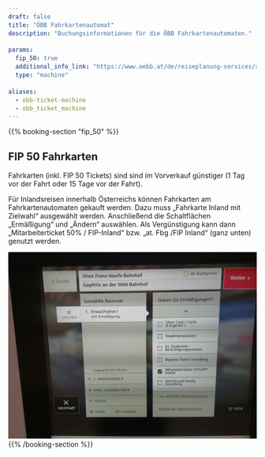```yaml
---
draft: false
title: "ÖBB Fahrkartenautomat"
description: "Buchungsinformationen für die ÖBB Fahrkartenautomaten."

params:
  fip_50: true
  additional_info_link: "https://www.oebb.at/de/reiseplanung-services/am-bahnhof/ticketautomat"
  type: "machine"

aliases:
  - obb-ticket-machine
  - obb_ticket_machine
---
```


{{% booking-section "fip_50" %}}

## FIP 50 Fahrkarten

Fahrkarten (inkl. FIP 50 Tickets) sind sind im Vorverkauf günstiger (1 Tag vor der Fahrt oder 15 Tage vor der Fahrt).

Für Inlandsreisen innerhalb Österreichs können Fahrkarten am Fahrkartenautomaten gekauft werden. Dazu muss „Fahrkarte Inland mit Zielwahl“ ausgewählt werden. Anschließend die Schaltflächen „Ermäßigung“ und „Ändern“ auswählen. Als Vergünstigung kann dann „Mitarbeiterticket 50% / FIP-Inland“ bzw. „at. Fbg /FIP Inland“ (ganz unten) genutzt werden.

![FIP 50 Fahrkarten am ÖBB Fahrkartenautomaten](oebb-ticket-machine.webp)
{{% /booking-section %}}
